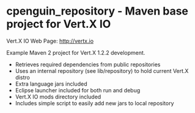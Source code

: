 cpenguin_repository - Maven base project for Vert.X IO
======================================================

Vert.X IO Web Page: http://vertx.io

Example Maven 2 project for Vert.X 1.2.2 development.

- Retrieves required dependencies from public repositories
- Uses an internal repository (see lib/repository) to hold current Vert.X distro
- Extra language jars included
- Eclipse launcher included for both run and debug
- Vert.X IO mods directory included
- Includes simple script to easily add new jars to local repository
 